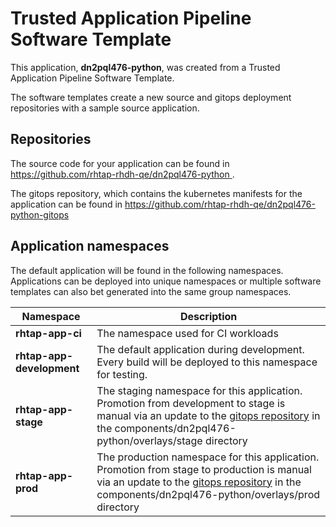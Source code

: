 # Trusted Application Pipeline Software Template

This application, **dn2pql476-python**, was created from a Trusted Application Pipeline Software Template.

The software templates create a new source and gitops deployment repositories with a sample source application. 

## Repositories

The source code for your application can be found in [https://github.com/rhtap-rhdh-qe/dn2pql476-python ](https://github.com/rhtap-rhdh-qe/dn2pql476-python ).
 
The gitops repository, which contains the kubernetes manifests for the application can be found in 
[https://github.com/rhtap-rhdh-qe/dn2pql476-python-gitops ](https://github.com/rhtap-rhdh-qe/dn2pql476-python-gitops ) 

## Application namespaces 

The default application will be found in the following namespaces. Applications can be deployed into unique namespaces or multiple software templates can also bet generated into the same group namespaces.  

|  Namespace   |  Description   |  
| -------- | -------- |
| **rhtap-app-ci** | The namespace used for CI workloads |
| **rhtap-app-development** | The default application during development. Every build will be deployed to this namespace for testing. |
| **rhtap-app-stage** | The staging namespace for this application. Promotion from development to stage is manual via an update to the [gitops repository](https://github.com/rhtap-rhdh-qe/dn2pql476-python-gitops ) in the components/dn2pql476-python/overlays/stage directory |
| **rhtap-app-prod** | The production namespace for this application. Promotion from stage to production is manual via an update to the [gitops repository](https://github.com/rhtap-rhdh-qe/dn2pql476-python-gitops ) in the components/dn2pql476-python/overlays/prod directory |